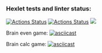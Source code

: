 ### Hexlet tests and linter status:
[![Actions Status](https://github.com/ZKibanov/frontend-project-lvl1/workflows/hexlet-check/badge.svg)](https://github.com/ZKibanov/frontend-project-lvl1/actions)
[![Actions Status](https://github.com/ZKibanov/frontend-project-lvl1/workflows/linting/badge.svg)](https://github.com/ZKibanov/frontend-project-lvl1/actions)
<a href="https://codeclimate.com/github/codeclimate/codeclimate/maintainability"><img src="https://api.codeclimate.com/v1/badges/a99a88d28ad37a79dbf6/maintainability" /></a>

Brain even game:
[![asciicast](https://asciinema.org/a/XS67l8nor9TcqQaWMWmFpPrGX.png)](https://asciinema.org/a/XS67l8nor9TcqQaWMWmFpPrGX)

Brain calc game:
[![asciicast](https://asciinema.org/a/llHgh8iymOANOETOU2rVrdVPw.svg)](https://asciinema.org/a/llHgh8iymOANOETOU2rVrdVPw)